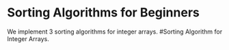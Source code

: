 # Sorting Algorithms for Beginners
We implement 3 sorting algorithms for integer arrays.
#Sorting Algorithm for Integer Arrays.
